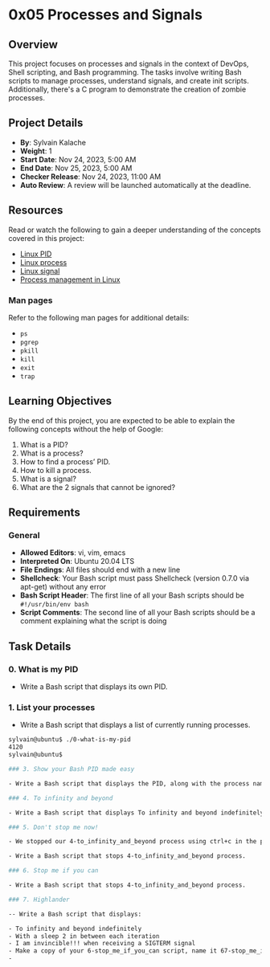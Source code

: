 # 0x05 Processes and Signals

## Overview

This project focuses on processes and signals in the context of DevOps, Shell scripting, and Bash programming. The tasks involve writing Bash scripts to manage processes, understand signals, and create init scripts. Additionally, there's a C program to demonstrate the creation of zombie processes.

## Project Details

- **By**: Sylvain Kalache
- **Weight**: 1
- **Start Date**: Nov 24, 2023, 5:00 AM
- **End Date**: Nov 25, 2023, 5:00 AM
- **Checker Release**: Nov 24, 2023, 11:00 AM
- **Auto Review**: A review will be launched automatically at the deadline.

## Resources

Read or watch the following to gain a deeper understanding of the concepts covered in this project:

- [Linux PID](https://linux.die.net/man/5/proc)
- [Linux process](https://man7.org/linux/man-pages/man5/proc.5.html)
- [Linux signal](https://man7.org/linux/man-pages/man7/signal.7.html)
- [Process management in Linux](https://www.tldp.org/LDP/lpg/node5.html)

### Man pages

Refer to the following man pages for additional details:

- `ps`
- `pgrep`
- `pkill`
- `kill`
- `exit`
- `trap`

## Learning Objectives

By the end of this project, you are expected to be able to explain the following concepts without the help of Google:

1. What is a PID?
2. What is a process?
3. How to find a process’ PID.
4. How to kill a process.
5. What is a signal?
6. What are the 2 signals that cannot be ignored?

## Requirements

### General

- **Allowed Editors**: vi, vim, emacs
- **Interpreted On**: Ubuntu 20.04 LTS
- **File Endings**: All files should end with a new line
- **Shellcheck**: Your Bash script must pass Shellcheck (version 0.7.0 via apt-get) without any error
- **Bash Script Header**: The first line of all your Bash scripts should be `#!/usr/bin/env bash`
- **Script Comments**: The second line of all your Bash scripts should be a comment explaining what the script is doing

## Task Details

### 0. What is my PID

- Write a Bash script that displays its own PID.

### 1. List your processes

- Write a Bash script that displays a list of currently running processes.

```bash
sylvain@ubuntu$ ./0-what-is-my-pid
4120
sylvain@ubuntu$

### 3. Show your Bash PID made easy

- Write a Bash script that displays the PID, along with the process name, of processes whose name contain the word bash.

### 4. To infinity and beyond

- Write a Bash script that displays To infinity and beyond indefinitely.

### 5. Don't stop me now!

- We stopped our 4-to_infinity_and_beyond process using ctrl+c in the previous task, there is actually another way to do this.

- Write a Bash script that stops 4-to_infinity_and_beyond process.

### 6. Stop me if you can

- Write a Bash script that stops 4-to_infinity_and_beyond process.

### 7. Highlander

-- Write a Bash script that displays:

- To infinity and beyond indefinitely
- With a sleep 2 in between each iteration
- I am invincible!!! when receiving a SIGTERM signal
- Make a copy of your 6-stop_me_if_you_can script, name it 67-stop_me_if_you_can, that kills the 7-highlander process instead of the 4-to_infinity_and_beyond one.
- 



